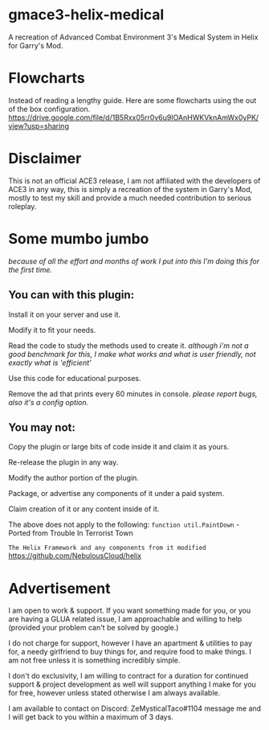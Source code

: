 # gmace3-helix-medical
A recreation of Advanced Combat Environment 3's Medical System in Helix for Garry's Mod.

# Flowcharts
Instead of reading a lengthy guide. Here are some flowcharts using the out of the box configuration.
https://drive.google.com/file/d/1B5Rxx05rr0v6u9IOAnHWKVknAmWx0yPK/view?usp=sharing

# Disclaimer
This is not an official ACE3 release, I am not affiliated with the developers of ACE3 in any way, this is simply a recreation of the system in Garry's Mod, mostly to test my skill and provide a much needed contribution to serious roleplay.

# Some mumbo jumbo
*because of all the effort and months of work I put into this I'm doing this for the first time.*

## You can with this plugin:

Install it on your server and use it.

Modify it to fit your needs.

Read the code to study the methods used to create it. *although i'm not a good benchmark for this, I make what works and what is user friendly, not exactly what is 'efficient'*

Use this code for educational purposes.

Remove the ad that prints every 60 minutes in console. *please report bugs, also it's a config option.*

## You may not:

Copy the plugin or large bits of code inside it and claim it as yours.

Re-release the plugin in any way.

Modify the author portion of the plugin.

Package, or advertise any components of it under a paid system.

Claim creation of it or any content inside of it.



The above does not apply to the following:
```function util.PaintDown``` - Ported from Trouble In Terrorist Town

```The Helix Framework and any components from it modified``` https://github.com/NebulousCloud/helix


# Advertisement

I am open to work & support. If you want something made for you, or you are having a GLUA related issue, I am approachable and willing to help (provided your problem can't be solved by google.)

I do not charge for support, however I have an apartment & utilities to pay for, a needy girlfriend to buy things for, and require food to make things. I am not free unless it is something incredibly simple.

I don't do exclusivity, I am willing to contract for a duration for continued support & project development as well will support anything I make for you for free, however unless stated otherwise I am always available.


I am available to contact on Discord: ZeMysticalTaco#1104 message me and I will get back to you within a maximum of 3 days.
